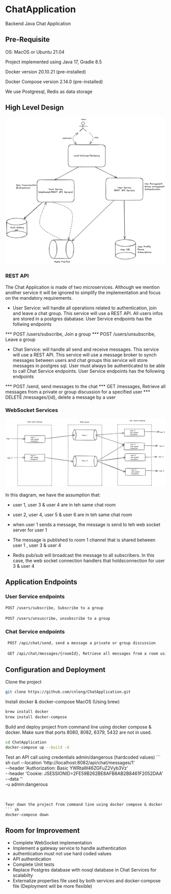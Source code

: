 # ChatApplication
Backend Java Chat Application


## Pre-Requisite

   OS: MacOS or Ubuntu 21.04

   Project implemented using Java 17, Gradle 8.5

   Docker version 20.10.21 (pre-installed)

   Docker Compose version 2.14.0 (pre-installed)

   We use Postgresql, Redis as data storage


## High Level Design

![Chat Server High Level Design](ChatServer.png)


### REST API
The Chat Application is made of two microservices. Although we mention another service it will be ignored to simplify the implementation and focus on the mandatory requirements.

* User Service: will handle all operations related to authentication, join and leave a chat group. This service will use a REST API. 
All users infos are stored in a postgres dabatase. User Service endpoints has the follwing endpoints

*** POST /users/subscribe, Join a group
***  POST /users/unsubscribe, Leave a group


* Chat Service: will handle all send and receive messages. This service will use a REST API. 
This service will use a message broker to synch messages between users and chat groups
this service will store messages in postgres sql.
User must always be authenticated to be able to call Chat Service endpoints. User Service endpoints has the following endpoints

***   POST /send, send messages to the chat
***   GET /messages, Retrieve all messages from a private or group discussion for a specified user
***   DELETE /messages/{id}, delete a message by a user

### WebSocket Services

![Web Socket Design and Flow](WebSocketFlow.png)

In this diagram, we have the assumption that:
* user 1, user 3 & user 4 are in teh same chat room
* user 2, user 4, user 5 & user 6 are in teh same chat room

* when user 1  sends a message, the message is send to teh web socket server for user 1
* The message is published to room 1 channel that is shared between user 1 , user 3 & user 4
* Redis pub/sub will broadcast the message to all subscribers. In this case, the web socket connection handlers that holdsconnection for user 3 & user 4


## Application Endpoints

### User Service endpoints

  ``` sh
  POST /users/subscribe, Subscribe to a group

  POST /users/unsuscribe, unsubscribe to a group

  ```

  
### Chat Service endpoints
  
  ``` sh
   POST /api/chat/send, send a message a private or group discussion
  
   GET /api/chat/messages/{roomId}, Retrieve all messages from a room using the room id
   ```


## Configuration and Deployment

   Clone the project
   ``` sh
   git clone https://github.com/cnleng/ChatApplication.git
   ```

   Install docker & docker-compose MacOS (Using brew)
   ``` sh
   brew install docker
   brew install docker-compose
   ```

   Build and deploy project from command line using docker compose & docker. Make sure that ports 8080, 8082, 6379, 5432 are not in used.
   ``` sh
   cd ChatApplication
   docker-compose up --build -d
   ```

   Test an API call using credentials admin/dangerous (hardcoded values)
      ``` sh
         curl --location 'http://localhost:8082/api/chat/messages/1' \
      --header 'Authorization: Basic YWRtaW46ZGFuZ2Vyb3Vz' \
      --header 'Cookie: JSESSIONID=2FE59B262BE8AFB8AB2B8461F2052DAA' \
      --data '' \
      -u admin:dangerous
   ```


   Tear down the project from command line using docker compose & docker
   ``` sh
   docker-compose down
   ```

## Room for Improvement

* Complete WebSocket implementation
* Implement a gateway service to handle authentication
* authentication must not use hard coded values
* API authentication
* Complete Unit tests
* Replace Postgres database with nosql database in Chat Services for scalabilty
* Externalize properties file used by both services and docker-compose file (Deployment will be more flexible) 